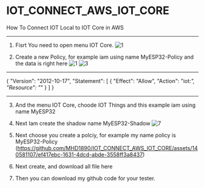 # IOT_CONNECT_AWS_IOT_CORE
How To Connect IOT Local to IOT Core in AWS
_______________________________________________

1. Fisrt You need to open menu IOT Core.
![1](https://github.com/MHD1890/IOT_CONNECT_AWS_IOT_CORE/assets/140581107/4f5fe52e-d1d4-4af4-873f-477a4683aadc)

2. Create a new Policy, for example iam using name MyESP32-Policy and the data is right here
![1](https://github.com/MHD1890/IOT_CONNECT_AWS_IOT_CORE/assets/140581107/133b867a-5bcd-4689-b2be-d11ef0542245)
![3](https://github.com/MHD1890/IOT_CONNECT_AWS_IOT_CORE/assets/140581107/64c70ee9-0ba5-4925-88e2-5aa17b6e57e2)

_______________________________________________________________________________________________
{
  "Version": "2012-10-17",
  "Statement": [
    {
      "Effect": "Allow",
      "Action": "iot:*",
      "Resource": "*"
    }
  ]
}
______________________________________
3. And the menu IOT Core, choode IOT Things and this example iam using name MyESP32

4. Next Iam create the shadow name MyESP32-Shadow
![7](https://github.com/MHD1890/IOT_CONNECT_AWS_IOT_CORE/assets/140581107/adaa3b81-e1f0-498b-bdbe-dd310b9f7c74)
5. Next choose you create a polciy, for example my name policy is MyESP32-Policy
(https://github.com/MHD1890/IOT_CONNECT_AWS_IOT_CORE/assets/140581107/ef417ebc-1631-4dcd-abde-3558ff3a8437)

7. Next create, and download all file here

9. Then you can download my github code for your tester.
